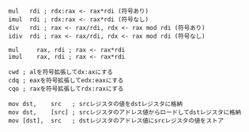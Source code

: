 ```Unix Assembly:
mul   rdi ; rdx:rax <- rax*rdi (符号あり)
imul  rdi ; rdx:rax <- rax*rdi (符号なし)
div   rdi ; rax <- rax/rdi, rdx <- rax mod rdi (符号あり)
idiv  rdi ; rax <- rax/rdi, rdx <- rax mod rdi (符号なし)
```

```Unix Assembly:
mul 	rax, rdi ; rax <- rax*rdi
imul 	rax, rdi ; rax <- rax*rdi
```

```Unix Assembly:
cwd ; alを符号拡張してdx:axにする
cdq ; eaxを符号拡張してedx:eaxにする
cqo ; raxを符号拡張してrdx:raxにする
```

```Unix Assembly:
mov dst,    src   ; srcレジスタの値をdstレジスタに格納
mov dst,    [src] ; srcレジスタのアドレス値からロードしてdstレジスタに格納
mov [dst],  src   ; dstレジスタのアドレス値にsrcレジスタの値をストア
```

